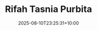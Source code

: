 ---
title: "Rifah Tasnia Purbita"
date: 2025-08-10T23:25:31+10:00
draft: false
photo: "/images/logos/1.png"
position: "Postgraduate CLGP Representative"
role_types:
  - "College Representative"
---